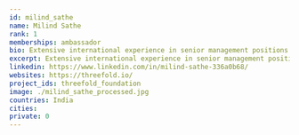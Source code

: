 ```yaml
---
id: milind_sathe
name: Milind Sathe
rank: 1
memberships: ambassador
bio: Extensive international experience in senior management positions with The Coca-Cola Company in managing operations in diverse emerging markets across continents. Proven track record in building organizational culture, multi-national leadership teams, coaching, mentoring and change management. Passionate about traveling, making friends, experiencing new cultures and cuisines. Ambassador fell in love with Threefold I believe ThreeFold Foundation’s idea holds great promise to empower local communities, develop much needed skills to face the challenges of the impending fourth industrial revolution and make businesses more competitive by making available low cost affordable digital resources.
excerpt: Extensive international experience in senior management positions with The Coca-Cola Company.
linkedin: https://www.linkedin.com/in/milind-sathe-336a0b68/
websites: https://threefold.io/
project_ids: threefold_foundation
image: ./milind_sathe_processed.jpg
countries: India
cities:
private: 0
---
```

